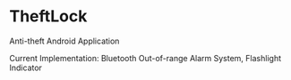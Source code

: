 # TheftLock
Anti-theft Android Application

Current Implementation: Bluetooth Out-of-range Alarm System, Flashlight Indicator
